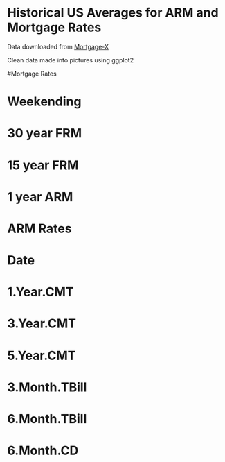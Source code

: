 Historical US Averages for ARM and Mortgage Rates
=================================================

Data downloaded from [Mortgage-X](http://mortgage-x.com/)

Clean data made into pictures using ggplot2

#Mortgage Rates
#  Weekending
#  30 year FRM
#  15 year FRM
#  1 year ARM
  
# ARM Rates
#  Date
#  1.Year.CMT
#  3.Year.CMT
#  5.Year.CMT
#  3.Month.TBill
#  6.Month.TBill
#  6.Month.CD